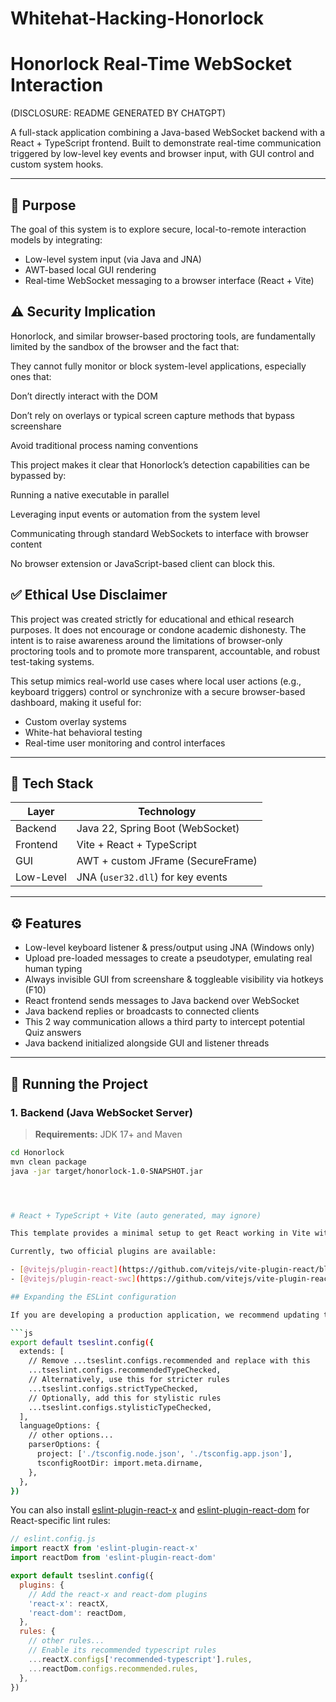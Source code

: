 # Whitehat-Hacking-Honorlock
# Honorlock Real-Time WebSocket Interaction
(DISCLOSURE: README GENERATED BY CHATGPT)

A full-stack application combining a Java-based WebSocket backend with a React + TypeScript frontend. Built to demonstrate real-time communication triggered by low-level key events and browser input, with GUI control and custom system hooks.

---
## 🎯 Purpose

The goal of this system is to explore secure, local-to-remote interaction models by integrating:

- Low-level system input (via Java and JNA)
- AWT-based local GUI rendering
- Real-time WebSocket messaging to a browser interface (React + Vite)


## ⚠️ Security Implication
Honorlock, and similar browser-based proctoring tools, are fundamentally limited by the sandbox of the browser and the fact that:

They cannot fully monitor or block system-level applications, especially ones that:

Don’t directly interact with the DOM

Don’t rely on overlays or typical screen capture methods that bypass screenshare

Avoid traditional process naming conventions

This project makes it clear that Honorlock’s detection capabilities can be bypassed by:

Running a native executable in parallel

Leveraging input events or automation from the system level

Communicating through standard WebSockets to interface with browser content

No browser extension or JavaScript-based client can block this.

## ✅ Ethical Use Disclaimer
This project was created strictly for educational and ethical research purposes. It does not encourage or condone academic dishonesty. The intent is to raise awareness around the limitations of browser-only proctoring tools and to promote more transparent, accountable, and robust test-taking systems.



This setup mimics real-world use cases where local user actions (e.g., keyboard triggers) control or synchronize with a secure browser-based dashboard, making it useful for:

- Custom overlay systems
- White-hat behavioral testing
- Real-time user monitoring and control interfaces

---

## 🔧 Tech Stack

| Layer     | Technology                         |
|-----------|-------------------------------------|
| Backend   | Java 22, Spring Boot (WebSocket)    |
| Frontend  | Vite + React + TypeScript           |
| GUI       | AWT + custom JFrame (SecureFrame)   |
| Low-Level | JNA (`user32.dll`) for key events   |

---

## ⚙️ Features

- Low-level keyboard listener & press/output using JNA (Windows only)
- Upload pre-loaded messages to create a pseudotyper, emulating real human typing
- Always invisible GUI from screenshare & toggleable visibility via hotkeys (F10) 
- React frontend sends messages to Java backend over WebSocket
- Java backend replies or broadcasts to connected clients
- This 2 way communication allows a third party to intercept potential Quiz answers 
- Java backend initialized alongside GUI and listener threads

---

## 🚀 Running the Project

### 1. Backend (Java WebSocket Server)

> **Requirements:** JDK 17+ and Maven

```bash
cd Honorlock
mvn clean package
java -jar target/honorlock-1.0-SNAPSHOT.jar




# React + TypeScript + Vite (auto generated, may ignore)

This template provides a minimal setup to get React working in Vite with HMR and some ESLint rules.

Currently, two official plugins are available:

- [@vitejs/plugin-react](https://github.com/vitejs/vite-plugin-react/blob/main/packages/plugin-react) uses [Babel](https://babeljs.io/) for Fast Refresh
- [@vitejs/plugin-react-swc](https://github.com/vitejs/vite-plugin-react/blob/main/packages/plugin-react-swc) uses [SWC](https://swc.rs/) for Fast Refresh

## Expanding the ESLint configuration

If you are developing a production application, we recommend updating the configuration to enable type-aware lint rules:

```js
export default tseslint.config({
  extends: [
    // Remove ...tseslint.configs.recommended and replace with this
    ...tseslint.configs.recommendedTypeChecked,
    // Alternatively, use this for stricter rules
    ...tseslint.configs.strictTypeChecked,
    // Optionally, add this for stylistic rules
    ...tseslint.configs.stylisticTypeChecked,
  ],
  languageOptions: {
    // other options...
    parserOptions: {
      project: ['./tsconfig.node.json', './tsconfig.app.json'],
      tsconfigRootDir: import.meta.dirname,
    },
  },
})
```

You can also install [eslint-plugin-react-x](https://github.com/Rel1cx/eslint-react/tree/main/packages/plugins/eslint-plugin-react-x) and [eslint-plugin-react-dom](https://github.com/Rel1cx/eslint-react/tree/main/packages/plugins/eslint-plugin-react-dom) for React-specific lint rules:

```js
// eslint.config.js
import reactX from 'eslint-plugin-react-x'
import reactDom from 'eslint-plugin-react-dom'

export default tseslint.config({
  plugins: {
    // Add the react-x and react-dom plugins
    'react-x': reactX,
    'react-dom': reactDom,
  },
  rules: {
    // other rules...
    // Enable its recommended typescript rules
    ...reactX.configs['recommended-typescript'].rules,
    ...reactDom.configs.recommended.rules,
  },
})
```
